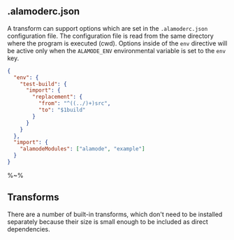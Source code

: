 ## .alamoderc.json

A transform can support options which are set in the `.alamoderc.json` configuration file. The configuration file is read from the same directory where the program is executed (cwd). Options inside of the `env` directive will be active only when the `ALAMODE_ENV` environmental variable is set to the `env` key.

```json
{
  "env": {
    "test-build": {
      "import": {
        "replacement": {
          "from": "^((../)+)src",
          "to": "$1build"
        }
      }
    }
  },
  "import": {
    "alamodeModules": ["alamode", "example"]
  }
}
```

%~%

## Transforms

There are a number of built-in transforms, which don't need to be installed separately because their size is small enough to be included as direct dependencies.